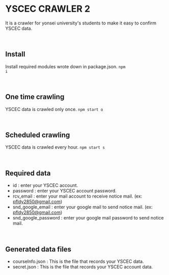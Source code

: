 YSCEC CRAWLER 2
=============
It is a crawler for yonsei university's students to make it easy to confirm YSCEC data.

<br>

Install
-------------
Install required modules wrote down in package.json.
<code>npm i</code>

<br>

One time crawling
-------------
YSCEC data is crawled only once.
<code>npm start o</code>

<br>

Scheduled crawling
-------------
YSCEC data is crawled every hour.
<code>npm start s</code>

<br>

Required data
-------------
* id : enter your YSCEC account.
* password : enter your YSCEC account password.
* rcv_email : enter your mail account to receive notice mail. (ex: pfldy2850@gmail.com)
* snd_google_email : enter your google mail to send notice mail. (ex: pfldy2850@gmail.com)
* snd_google_password : enter your google mail password to send notice mail.

<br>

Generated data files
-------------
* courseInfo.json : This is the file that records your YSCEC data.
* secret.json : This is the file that records your YSCEC account data.
